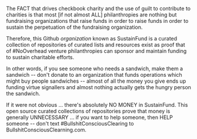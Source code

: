 The FACT that drives checkbook charity and the use of guilt to contribute to charities is that most [if not almost ALL] philanthropies are nothing but fundraising organizations that raise funds in order to raise funds in order to sustain the perpetuation of the fundraising organization.

Therefore, this Github *organization* known as SustainFund is a curated collection of repositories of curated lists and resources exist as proof that of #NoOverhead venture philanthropies can sponsor and maintain funding to sustain charitable efforts.  

In other words, if you see someone who needs a sandwich, make them a sandwich -- don't donate to an organization that funds operations which might buy people sandwiches -- almost of all the money you give ends up funding virtue signallers and almost nothing actually gets the hungry person the sandwich.

If it were not obvious ... there's absolutely NO MONEY in SustainFund. This open source curated collections of repositories prove that money is generally UNNECESSARY ... if you want to help someone, then HELP someone -- don't text #BullshitConsciousClearing to BullshitConsciousClearning.com.


